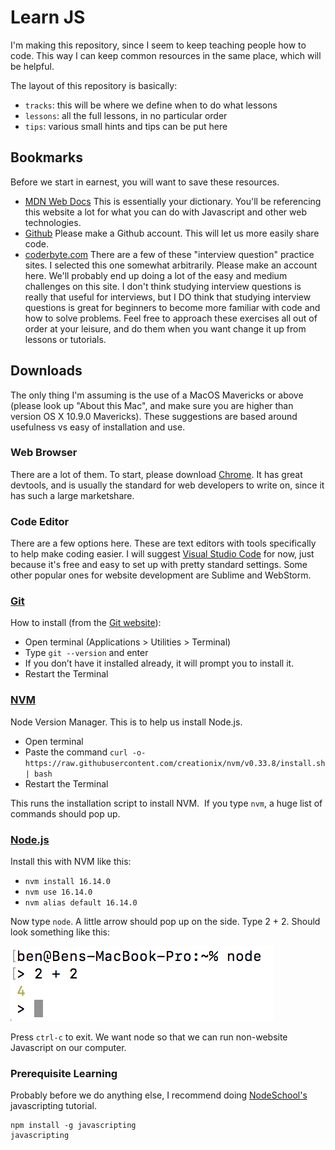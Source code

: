 # Learn JS

I'm making this repository, since I seem to keep teaching people how to code.
This way I can keep common resources in the same place, which will be helpful.

The layout of this repository is basically:

- `tracks`: this will be where we define when to do what lessons
- `lessons`: all the full lessons, in no particular order
- `tips`: various small hints and tips can be put here

## Bookmarks

Before we start in earnest, you will want to save these resources.

- [MDN Web Docs](https://developer.mozilla.org/en-US/) This is essentially your
  dictionary. You'll be referencing this website a lot for what you can do with
  Javascript and other web technologies.
- [Github](https://github.com) Please make a Github account. This will let us
  more easily share code.
- [coderbyte.com](https://coderbyte.com) There are a few of these "interview
  question" practice sites. I selected this one somewhat arbitrarily. Please
  make an account here. We'll probably end up doing a lot of the easy and medium
  challenges on this site. I don't think studying interview questions is really
  that useful for interviews, but I DO think that studying interview questions
  is great for beginners to become more familiar with code and how to solve
  problems. Feel free to approach these exercises all out of order at your
  leisure, and do them when you want change it up from lessons or tutorials.

## Downloads

The only thing I'm assuming is the use of a MacOS Mavericks or above (please
look up "About this Mac", and make sure you are higher than version OS X 10.9.0
Mavericks). These suggestions are based around usefulness vs easy of
installation and use.

### Web Browser

There are a lot of them. To start, please download
[Chrome](https://www.google.com/chrome/). It has great devtools, and is usually
the standard for web developers to write on, since it has such a large
marketshare.

### Code Editor

There are a few options here. These are text editors with tools specifically to
help make coding easier. I will suggest
[Visual Studio Code](https://code.visualstudio.com/) for now, just because it's
free and easy to set up with pretty standard settings. Some other popular ones
for website development are Sublime and WebStorm.

### [Git](https://git-scm.com/)

How to install (from the
[Git website](https://git-scm.com/book/en/v2/Getting-Started-Installing-Git)):

- Open terminal (Applications > Utilities > Terminal)
- Type `git --version` and enter
- If you don’t have it installed already, it will prompt you to install it.
- Restart the Terminal

### [NVM](https://github.com/creationix/nvm)

Node Version Manager. This is to help us install Node.js.

- Open terminal
- Paste the command
  `curl -o- https://raw.githubusercontent.com/creationix/nvm/v0.33.8/install.sh | bash`
- Restart the Terminal

This runs the installation script to install NVM.  If you type `nvm`, a huge
list of commands should pop up.

### [Node.js](https://nodejs.org/en/)

Install this with NVM like this:

- `nvm install 16.14.0`
- `nvm use 16.14.0`
- `nvm alias default 16.14.0`

Now type `node`. A little arrow should pop up on the side. Type 2 + 2. Should
look something like this:

![Node is running!](./images/node-is-running.png)

Press `ctrl-c` to exit. We want node so that we can run non-website Javascript
on our computer.

### Prerequisite Learning

Probably before we do anything else, I recommend doing
[NodeSchool's](https://nodeschool.io) javascripting tutorial.

```
npm install -g javascripting
javascripting
```
